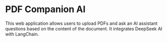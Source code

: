 # PDF Companion AI

This web application allows users to upload PDFs and ask an AI assistant questions based on the content of the document. It integrates DeepSeek AI with LangChain.

